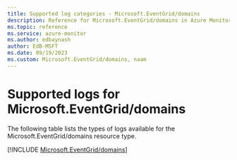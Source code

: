 ```yaml
---
title: Supported log categories - Microsoft.EventGrid/domains
description: Reference for Microsoft.EventGrid/domains in Azure Monitor Logs.
ms.topic: reference
ms.service: azure-monitor
ms.author: edbaynash
author: EdB-MSFT
ms.date: 09/19/2023
ms.custom: Microsoft.EventGrid/domains, naam
---
```





# Supported logs for Microsoft.EventGrid/domains  
The following table lists the types of logs available for the Microsoft.EventGrid/domains resource type.
  
  
[!INCLUDE [Microsoft.EventGrid/domains](./includes/Microsoft-EventGrid-domains-logs-include.md)]
  
